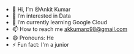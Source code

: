 - 👋 Hi, I’m @Ankit Kumar
- 👀 I’m interested in Data
- 🌱 I’m currently learning Google Cloud 
- 📫 How to reach me akkumarp98@gmail.com
- 😄 Pronouns: He
- ⚡ Fun fact: I'm a junior

<!---
AnkitKumar203/AnkitKumar203 is a ✨ special ✨ repository because its `README.md` (this file) appears on your GitHub profile.
You can click the Preview link to take a look at your changes.
--->
